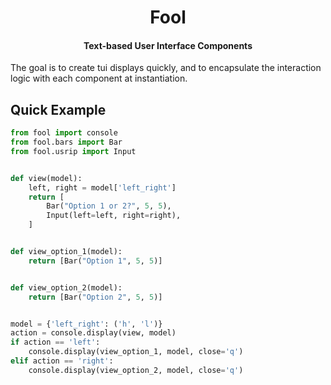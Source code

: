<h1 align='center'>
    Fool
</h1>

<h4 align='center'>
    Text-based User Interface Components
</h4>

The goal is to create tui displays quickly, and to encapsulate the interaction logic with each component at instantiation.

## Quick Example

```python
from fool import console
from fool.bars import Bar
from fool.usrip import Input


def view(model):
    left, right = model['left_right']
    return [
        Bar("Option 1 or 2?", 5, 5),
        Input(left=left, right=right),
    ]


def view_option_1(model):
    return [Bar("Option 1", 5, 5)]


def view_option_2(model):
    return [Bar("Option 2", 5, 5)]


model = {'left_right': ('h', 'l')}
action = console.display(view, model)
if action == 'left':
    console.display(view_option_1, model, close='q')
elif action == 'right':
    console.display(view_option_2, model, close='q')
```
